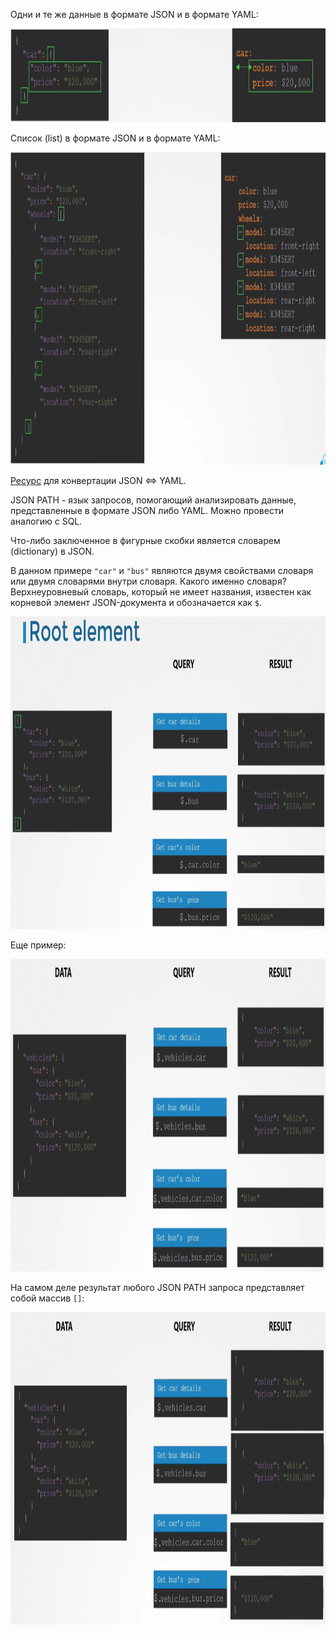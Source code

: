 Одни и те же данные в формате JSON и в формате YAML:

<img src="image.png" width="900" height="150"><br>

Список (list) в формате JSON и в формате YAML:

<img src="image-1.png" width="900" height="500"><br>

[Ресурс](https://www.json2yaml.com/) для конвертации JSON <=> YAML.

JSON PATH - язык запросов, помогающий анализировать данные, представленные в формате JSON либо YAML. Можно провести аналогию с SQL.

Что-либо заключенное в фигурные скобки является словарем (dictionary) в JSON.

В данном примере `"car"` и `"bus"` являются двумя свойствами словаря или двумя словарями внутри словаря. Какого именно словаря? Верхнеуровневый словарь, который не имеет названия, известен как корневой элемент JSON-документа и обозначается как `$`.

<img src="image-4.png" width="900" height="500"><br>

Еще пример:

<img src="image-2.png" width="900" height="500"><br>

На самом деле результат любого JSON PATH запроса представляет собой массив `[]`:

<img src="image-3.png" width="900" height="500"><br>
